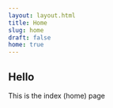 ```yaml
---
layout: layout.html
title: Home
slug: home
draft: false
home: true
---
```


<h2>Hello</h2>

This is the index (home) page